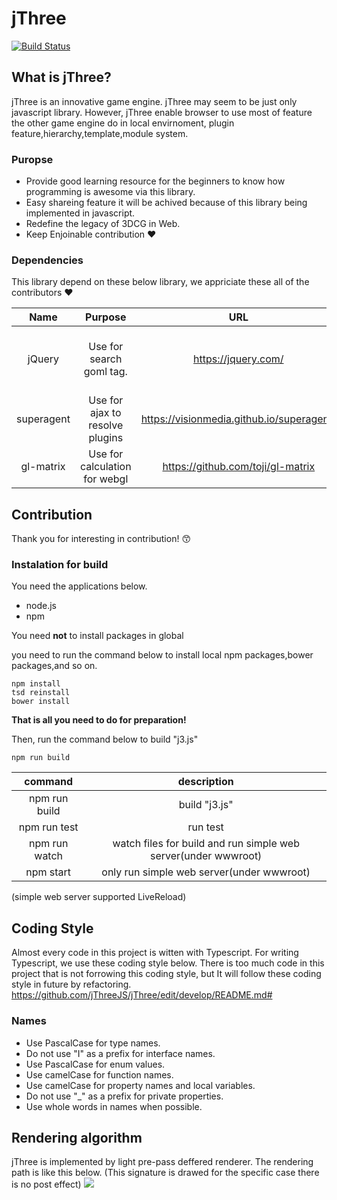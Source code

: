 # jThree
[![Build Status](https://travis-ci.org/jThreeJS/jThree.svg?branch=develop)](https://travis-ci.org/jThreeJS/jThree)


## What is jThree?

jThree is an innovative game engine. jThree may seem to be just only javascript library.
However, jThree enable browser to use most of feature the other game engine do in local envirnoment, plugin feature,hierarchy,template,module system.


### Puropse

* Provide good learning resource for the beginners to know how programming is awesome via this library.
* Easy shareing feature it will be achived because of this library being implemented in javascript.
* Redefine the legacy of 3DCG in Web.
* Keep  Enjoinable contribution :heart:


### Dependencies

This library depend on these below library, we appriciate these all of the contributors :heart:

|Name|Purpose|URL|Memo|
|:-:|:-:|:-:|:-:|
|jQuery|Use for search goml tag.|https://jquery.com/| **This dependency will be removed soon** |
|superagent|Use for ajax to resolve plugins|https://visionmedia.github.io/superagent/||
|gl-matrix|Use for calculation for webgl|https://github.com/toji/gl-matrix||


## Contribution

Thank you for interesting in contribution!   :kissing_smiling_eyes:


### Instalation for build

You need the applications below.
* node.js
* npm

You need **not** to install packages in global

you need to run the command below to install local npm packages,bower packages,and so on.

```shell
npm install
tsd reinstall
bower install
```

**That is all you need to do for preparation!**

Then, run the command below to build "j3.js"

```shell
npm run build
```

|command|description|
|:-:|:-:|
|npm run build|build "j3.js"|
|npm run test|run test|
|npm run watch|watch files for build and run simple web server(under wwwroot)|
|npm start|only run simple web server(under wwwroot)|

(simple web server supported LiveReload)

## Coding Style

Almost every code in this project is witten with Typescript.
For writing Typescript, we use these coding style below.
There is too much code in this project that is not forrowing this coding style, but It will follow these coding style in future by refactoring.
https://github.com/jThreeJS/jThree/edit/develop/README.md#


### Names

* Use PascalCase for type names.
* Do not use "I" as a prefix for interface names.
* Use PascalCase for enum values.
* Use camelCase for function names.
* Use camelCase for property names and local variables.
* Do not use "_" as a prefix for private properties.
* Use whole words in names when possible.


## Rendering algorithm

jThree is implemented by light pre-pass deffered renderer.
The rendering path is like this below. (This signature is drawed for the specific case there is no post effect)
![](https://lh6.googleusercontent.com/PHI6mM8ZfJmFtNuRbY9MBNpsaQ_2fXdbIVrJQnXDN85HvkIzyf48SNXKwmSX1Jo29m5CS1S27rrej6s=w2124-h1072-rw)
